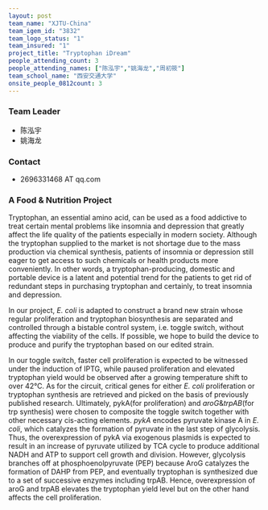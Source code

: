 ```yaml
---
layout: post
team_name: "XJTU-China"
team_igem_id: "3832"
team_logo_status: "1"
team_insured: "1"
project_title: "Tryptophan iDream"
people_attending_count: 3
people_attending_names: ["陈泓宇","姚海龙","周初筱"]
team_school_name: "西安交通大学"
onsite_people_0812count: 3
---
```



### Team Leader
* 陈泓宇
* 姚海龙

### Contact
* 2696331468 AT qq.com

### A Food &amp; Nutrition Project

Tryptophan, an essential amino acid, can be used as a food addictive to treat certain mental problems like insomnia and depression that greatly affect the life quality of the patients especially in modern society. Although the tryptophan supplied to the market is not shortage due to the mass production via chemical synthesis, patients of insomnia or depression still eager to get access to such chemicals or health products more conveniently. In other words, a tryptophan-producing, domestic and portable device is a latent and potential trend for the patients to get rid of redundant steps in purchasing tryptophan and certainly, to treat insomnia and depression.

In our project, *E. coli* is adapted to construct a brand new strain whose regular proliferation and tryptophan biosynthesis are separated and controlled through a bistable control system, i.e. toggle switch, without affecting the viability of the cells. If possible, we hope to build the device to produce and purify the tryptophan based on our edited strain.
 
In our toggle switch, faster cell proliferation is expected to be witnessed under the induction of IPTG, while paused proliferation and elevated tryptophan yield would be observed after a growing temperature shift to over 42℃. As for the circuit, critical genes for either *E. coli* proliferation or tryptophan synthesis are retrieved and picked on the basis of previously published research. Ultimately, pykA(for proliferation) and *aroG*&amp;*trpAB*(for trp synthesis) were chosen to composite the toggle switch together with other necessary cis-acting elements. *pykA* encodes pyruvate kinase A in *E. coli*, which catalyzes the formation of pyruvate in the last step of glycolysis. Thus, the overexpression of pykA via exogenous plasmids is expected to result in an increase of pyruvate utilized by TCA cycle to produce additional NADH and ATP to support cell growth and division. However, glycolysis branches off at phosphoenolpyruvate (PEP) because AroG catalyzes the formation of DAHP from PEP, and eventually tryptophan is synthesized due to a set of successive enzymes including trpAB. Hence, overexpression of aroG and trpAB elevates the tryptophan yield level but on the other hand affects the cell proliferation.
